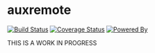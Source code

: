 # auxremote

[![Build Status](https://travis-ci.org/dokeeffe/auxremote.svg?branch=master)](https://travis-ci.org/dokeeffe/auxremote) 
[![Coverage Status](https://codecov.io/github/dokeeffe/auxremote/coverage.svg?precision=1)](https://codecov.io/gh/dokeeffe/auxremote)
[![Powered By](https://img.shields.io/badge/powered%20by-springframework-green.svg)](http://projects.spring.io/spring-boot/)


THIS IS A WORK IN PROGRESS
